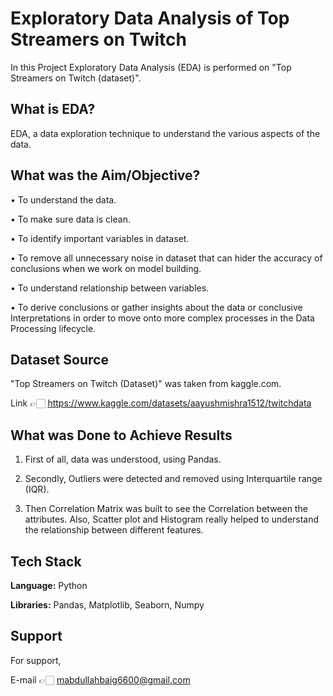 
# Exploratory Data Analysis of Top Streamers on Twitch

In this Project Exploratory Data Analysis (EDA) is performed on 
"Top Streamers on Twitch (dataset)".





## What is EDA?
EDA, a data exploration technique to understand the various aspects of the data.


## What was the Aim/Objective?

•	To understand the data.

•	To make sure data is clean.

•	To identify important variables in dataset. 

•	To remove all unnecessary noise in dataset that can hider the accuracy
of conclusions when we work on model building.

•   To understand relationship between variables.

•	To derive conclusions or gather insights about the data or conclusive Interpretations in order to move onto more complex processes in the Data Processing lifecycle.
## Dataset Source
"Top Streamers on Twitch (Dataset)" was taken from kaggle.com.

Link 👉🏻
https://www.kaggle.com/datasets/aayushmishra1512/twitchdata
## What was Done to Achieve Results
1) First of all, data was understood, using Pandas.

2) Secondly, Outliers were detected and removed using Interquartile range (IQR).

3) Then Correlation Matrix was built to see the Correlation between the attributes.
Also, Scatter plot and Histogram really helped to understand the relationship between different features.
## Tech Stack

**Language:** Python

**Libraries:** Pandas, Matplotlib, Seaborn, Numpy


## Support

For support, 

E-mail 👉🏻 mabdullahbaig6600@gmail.com


